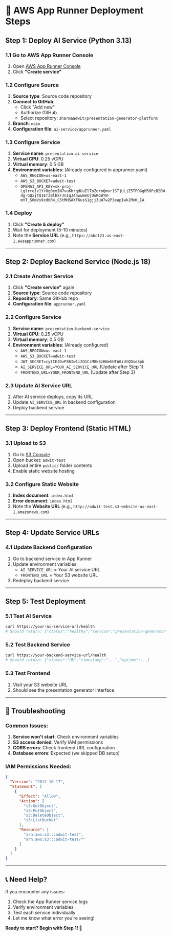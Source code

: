 # 🚀 AWS App Runner Deployment Steps

## **Step 1: Deploy AI Service (Python 3.13)**

### **1.1 Go to AWS App Runner Console**
1. Open [AWS App Runner Console](https://console.aws.amazon.com/apprunner/)
2. Click **"Create service"**

### **1.2 Configure Source**
1. **Source type**: Source code repository
2. **Connect to GitHub**: 
   - Click "Add new"
   - Authorize GitHub
   - Select repository: `sharmaadwit/presentation-generator-platform`
3. **Branch**: `main`
4. **Configuration file**: `ai-service/apprunner.yaml`

### **1.3 Configure Service**
1. **Service name**: `presentation-ai-service`
2. **Virtual CPU**: 0.25 vCPU
3. **Virtual memory**: 0.5 GB
4. **Environment variables**: (Already configured in apprunner.yaml)
   - `AWS_REGION=us-east-1`
   - `AWS_S3_BUCKET=adwit-test`
   - `OPENAI_API_KEY=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`

### **1.4 Deploy**
1. Click **"Create & deploy"**
2. Wait for deployment (5-10 minutes)
3. Note the **Service URL** (e.g., `https://abc123.us-east-1.awsapprunner.com`)

---

## **Step 2: Deploy Backend Service (Node.js 18)**

### **2.1 Create Another Service**
1. Click **"Create service"** again
2. **Source type**: Source code repository
3. **Repository**: Same GitHub repo
4. **Configuration file**: `apprunner.yaml`

### **2.2 Configure Service**
1. **Service name**: `presentation-backend-service`
2. **Virtual CPU**: 0.25 vCPU
3. **Virtual memory**: 0.5 GB
4. **Environment variables**: (Already configured)
   - `AWS_REGION=us-east-1`
   - `AWS_S3_BUCKET=adwit-test`
   - `JWT_SECRET=cytIEJDvP86Iw1i2O1CsM8k8zHNehHTA0iUtQDse8pk`
   - `AI_SERVICE_URL=YOUR_AI_SERVICE_URL` (Update after Step 1)
   - `FRONTEND_URL=YOUR_FRONTEND_URL` (Update after Step 3)

### **2.3 Update AI Service URL**
1. After AI service deploys, copy its URL
2. Update `AI_SERVICE_URL` in backend configuration
3. Deploy backend service

---

## **Step 3: Deploy Frontend (Static HTML)**

### **3.1 Upload to S3**
1. Go to [S3 Console](https://console.aws.amazon.com/s3/)
2. Open bucket: `adwit-test`
3. Upload entire `public/` folder contents
4. Enable static website hosting

### **3.2 Configure Static Website**
1. **Index document**: `index.html`
2. **Error document**: `index.html`
3. Note the **Website URL** (e.g., `http://adwit-test.s3-website-us-east-1.amazonaws.com`)

---

## **Step 4: Update Service URLs**

### **4.1 Update Backend Configuration**
1. Go to backend service in App Runner
2. Update environment variables:
   - `AI_SERVICE_URL` = Your AI service URL
   - `FRONTEND_URL` = Your S3 website URL
3. Redeploy backend service

---

## **Step 5: Test Deployment**

### **5.1 Test AI Service**
```bash
curl https://your-ai-service-url/health
# Should return: {"status":"healthy","service":"presentation-generator-ai","version":"1.0.0"}
```

### **5.2 Test Backend Service**
```bash
curl https://your-backend-service-url/health
# Should return: {"status":"OK","timestamp":"...","uptime":...}
```

### **5.3 Test Frontend**
1. Visit your S3 website URL
2. Should see the presentation generator interface

---

## **🔧 Troubleshooting**

### **Common Issues:**
1. **Service won't start**: Check environment variables
2. **S3 access denied**: Verify IAM permissions
3. **CORS errors**: Check frontend URL configuration
4. **Database errors**: Expected (we skipped DB setup)

### **IAM Permissions Needed:**
```json
{
  "Version": "2012-10-17",
  "Statement": [
    {
      "Effect": "Allow",
      "Action": [
        "s3:GetObject",
        "s3:PutObject",
        "s3:DeleteObject",
        "s3:ListBucket"
      ],
      "Resource": [
        "arn:aws:s3:::adwit-test",
        "arn:aws:s3:::adwit-test/*"
      ]
    }
  ]
}
```

---

## **📞 Need Help?**

If you encounter any issues:
1. Check the App Runner service logs
2. Verify environment variables
3. Test each service individually
4. Let me know what error you're seeing!

**Ready to start? Begin with Step 1! 🚀**
